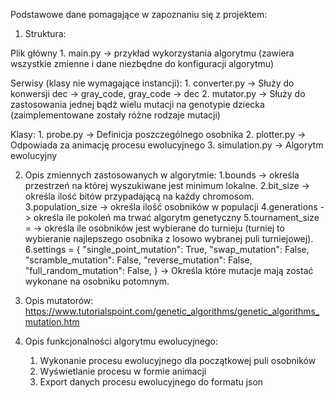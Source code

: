 Podstawowe dane pomagające w zapoznaniu się z projektem:

1. Struktura:

Plik główny
	1. main.py -> przykład wykorzystania algorytmu (zawiera wszystkie zmienne i dane niezbędne do konfiguracji algorytmu)

Serwisy (klasy nie wymagające instancji):
	1. converter.py -> Służy do konwersji dec -> gray_code, gray_code -> dec
	2. mutator.py -> Służy do zastosowania jednej bądź wielu mutacji na genotypie dziecka (zaimplementowane zostały różne rodzaje mutacji)
	
Klasy:
	1. probe.py -> Definicja poszczególnego osobnika
	2. plotter.py -> Odpowiada za animację procesu ewolucyjnego
	3. simulation.py -> Algorytm ewolucyjny
	
2. Opis zmiennych zastosowanych w algorytmie:
	1.bounds -> określa przestrzeń na której wyszukiwane jest minimum lokalne.
	2.bit_size -> określa ilość bitów przypadającą na każdy chromosom.
	3.population_size -> określa ilość osobników w populacji
	4.generations -> określa ile pokoleń ma trwać algorytm genetyczny
	5.tournament_size = -> określa ile osobników jest wybierane do turnieju (turniej to wybieranie najlepszego osobnika z losowo wybranej puli turniejowej).
	6.settings = {
	"single_point_mutation": True,
	"swap_mutation": False,
	"scramble_mutation": False,
	"reverse_mutation": False, 
	"full_random_mutation": False,
	} -> Określa które mutacje mają zostać wykonane na osobniku potomnym.
	
3. Opis mutatorów:
	https://www.tutorialspoint.com/genetic_algorithms/genetic_algorithms_mutation.htm 

4. Opis funkcjonalności algorytmu ewolucyjnego:
    1. Wykonanie procesu ewolucyjnego dla początkowej puli osobników
    2. Wyświetlanie procesu w formie animacji
    3. Export danych procesu ewolucyjnego do formatu json
